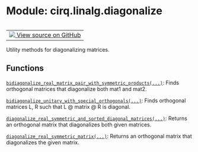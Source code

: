 <div itemscope itemtype="http://developers.google.com/ReferenceObject">
<meta itemprop="name" content="cirq.linalg.diagonalize" />
<meta itemprop="path" content="Stable" />
</div>

# Module: cirq.linalg.diagonalize

<!-- Insert buttons and diff -->

<table class="tfo-notebook-buttons tfo-api" align="left">

<td>
  <a target="_blank" href="https://github.com/quantumlib/cirq/tree/master/cirq/linalg/diagonalize.py">
    <img src="https://www.tensorflow.org/images/GitHub-Mark-32px.png" />
    View source on GitHub
  </a>
</td>
</table>



Utility methods for diagonalizing matrices.



## Functions

[`bidiagonalize_real_matrix_pair_with_symmetric_products(...)`](../../cirq/linalg/bidiagonalize_real_matrix_pair_with_symmetric_products.md): Finds orthogonal matrices that diagonalize both mat1 and mat2.

[`bidiagonalize_unitary_with_special_orthogonals(...)`](../../cirq/linalg/bidiagonalize_unitary_with_special_orthogonals.md): Finds orthogonal matrices L, R such that L @ matrix @ R is diagonal.

[`diagonalize_real_symmetric_and_sorted_diagonal_matrices(...)`](../../cirq/linalg/diagonalize_real_symmetric_and_sorted_diagonal_matrices.md): Returns an orthogonal matrix that diagonalizes both given matrices.

[`diagonalize_real_symmetric_matrix(...)`](../../cirq/linalg/diagonalize_real_symmetric_matrix.md): Returns an orthogonal matrix that diagonalizes the given matrix.


